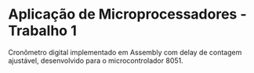 # Aplicação de Microprocessadores - Trabalho 1

Cronômetro digital implementado em Assembly com delay de contagem ajustável, desenvolvido para o microcontrolador 8051.
